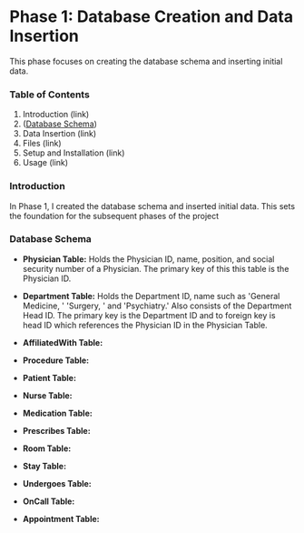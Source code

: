 # Phase 1: Database Creation and Data Insertion

This phase focuses on creating the database schema and inserting initial data.

### Table of Contents
1. Introduction (link)
2. ([Database Schema](https://github.com/SarahDiazZ/Database_Project/tree/main/p1_diaz#database-schema))
3. Data Insertion (link)
4. Files (link)
5. Setup and Installation (link)
6. Usage (link)

### Introduction
In Phase 1, I created the database schema and inserted initial data. This sets the foundation for the subsequent phases of the project

### Database Schema
* **Physician Table:** Holds the Physician ID, name, position, and social security number of a Physician. The primary key of this this table is the Physician ID.

* **Department Table:** Holds the Department ID, name such as 'General Medicine, ' 'Surgery, ' and 'Psychiatry.' Also consists of the Department Head ID. The primary key is the Department ID and to foreign key is head ID which references the Physician ID in the Physician Table. 

* **AffiliatedWith Table:**
* **Procedure Table:**
* **Patient Table:**
* **Nurse Table:**
* **Medication Table:**
* **Prescribes Table:**
* **Room Table:**
* **Stay Table:**
* **Undergoes Table:**
* **OnCall Table:**
* **Appointment Table:**